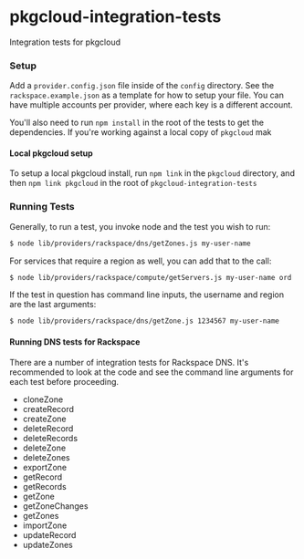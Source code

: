 pkgcloud-integration-tests
==========================

Integration tests for pkgcloud

### Setup

Add a `provider.config.json` file inside of the `config` directory. See the `rackspace.example.json` as a template for how to setup your file. You can have multiple accounts per provider, where each key is a different account.

You'll also need to run `npm install` in the root of the tests to get the dependencies. If you're working against a local copy of `pkgcloud` mak

#### Local pkgcloud setup

To setup a local pkgcloud install, run `npm link` in the `pkgcloud` directory, and then `npm link pkgcloud` in the root of  `pkgcloud-integration-tests`

### Running Tests

Generally, to run a test, you invoke node and the test you wish to run:

```bash
$ node lib/providers/rackspace/dns/getZones.js my-user-name
```

For services that require a region as well, you can add that to the call:

```bash
$ node lib/providers/rackspace/compute/getServers.js my-user-name ord
```

If the test in question has command line inputs, the username and region are the last arguments:

```bash
$ node lib/providers/rackspace/dns/getZone.js 1234567 my-user-name
```

#### Running DNS tests for Rackspace

There are a number of integration tests for Rackspace DNS. It's recommended to look at the code and see the command line arguments for each test before proceeding.

- cloneZone
- createRecord
- createZone
- deleteRecord
- deleteRecords
- deleteZone
- deleteZones
- exportZone
- getRecord
- getRecords
- getZone
- getZoneChanges
- getZones
- importZone
- updateRecord
- updateZones